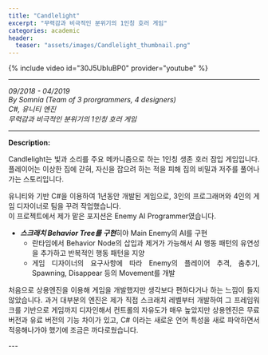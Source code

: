 ```yaml
---
title: "Candlelight"
excerpt: "무력감과 비극적인 분위기의 1인칭 호러 게임"
categories: academic
header:
  teaser: "assets/images/Candlelight_thumbnail.png"
---
```


{% include video id="30J5UbIuBP0" provider="youtube" %}

---
*09/2018 - 04/2019*  
*By Somnia (Team of 3 prorgrammers, 4 designers)*  
*C#, 유니티 엔진*  
*무력감과 비극적인 분위기의 1인칭 호러 게임*  

---
**Description:**  
<div style="text-align: justify" markdown="1">
Candlelight는 빛과 소리를 주요 메카니즘으로 하는 1인칭 생존 호러 잠입 게임입니다.  
플레이어는 이상한 집에 갇혀, 자신을 잡으려 하는 적을 피해 집의 비밀과 저주를 풀어나가는 스토리입니다.  
  
유니티와 기반 C#을 이용하여 1년동안 개발된 게임으로, 3인의 프로그래머와 4인의 게임 디자이너로 팀을 꾸려 작업했습니다.  
이 프로젝트에서 제가 맡은 포지션은 Enemy AI Programmer였습니다.
  
* ***스크래치 Behavior Tree를 구현***히야 Main Enemy의 AI를 구현
  - 란타임에서 Behavior Node의 삽입과 제거가 가능해서 AI 행동 패턴의 유연성을 추가하고 반복적인 행동 패턴을 지양
  - 게임 디자이너의 요구사항에 따라 Enemy의 플레이어 추격, 춤추기, Spawning, Disappear 등의 Movement를 개발

처음으로 상용엔진을 이용해 게임을 개발했지만 생각보다 편하다거나 하는 느낌이 들지 않았습니다. 과거 대부분의 엔진은 제가 직접 스크래치 레벨부터 개발하여 그 프레임워크를 기반으로 게임까지 디자인해서 컨트롤의 자유도가 매우 높았지만 상용엔진은 무료 버전과 유료 버전의 기능 차이가 있고, C# 이라는 새로운 언어 특성을 새로 파악하면서 적응해나가야 했기에 조금은 까다로웠습니다.

</div>
---
  

